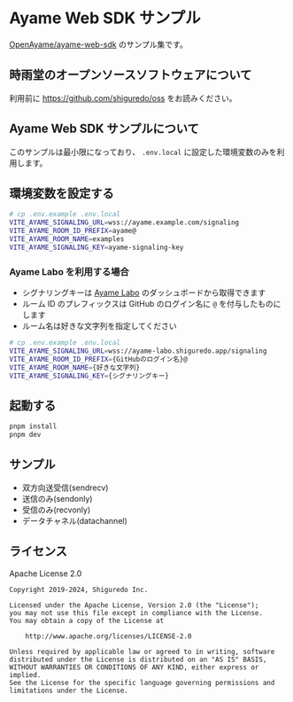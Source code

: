 # Ayame Web SDK サンプル

[OpenAyame/ayame-web-sdk](https://github.com/OpenAyame/ayame-web-sdk) のサンプル集です。

## 時雨堂のオープンソースソフトウェアについて

利用前に <https://github.com/shiguredo/oss> をお読みください。

## Ayame Web SDK サンプルについて

このサンプルは最小限になっており、 `.env.local` に設定した環境変数のみを利用します。

## 環境変数を設定する

```bash
# cp .env.example .env.local
VITE_AYAME_SIGNALING_URL=wss://ayame.example.com/signaling
VITE_AYAME_ROOM_ID_PREFIX=ayame@
VITE_AYAME_ROOM_NAME=examples
VITE_AYAME_SIGNALING_KEY=ayame-signaling-key
```

### Ayame Labo を利用する場合

- シグナリングキーは [Ayame Labo](https://ayame-labo.shiguredo.app/) のダッシュボードから取得できます
- ルーム ID のプレフィックスは GitHub のログイン名に `@` を付与したものにします
- ルーム名は好きな文字列を指定してください

```bash
# cp .env.example .env.local
VITE_AYAME_SIGNALING_URL=wss://ayame-labo.shiguredo.app/signaling
VITE_AYAME_ROOM_ID_PREFIX={GitHubのログイン名}@
VITE_AYAME_ROOM_NAME={好きな文字列}
VITE_AYAME_SIGNALING_KEY={シグナリングキー}
```

## 起動する

```bash
pnpm install
pnpm dev
```

## サンプル

- 双方向送受信(sendrecv)
- 送信のみ(sendonly)
- 受信のみ(recvonly)
- データチャネル(datachannel)

## ライセンス

Apache License 2.0

```text
Copyright 2019-2024, Shiguredo Inc.

Licensed under the Apache License, Version 2.0 (the "License");
you may not use this file except in compliance with the License.
You may obtain a copy of the License at

    http://www.apache.org/licenses/LICENSE-2.0

Unless required by applicable law or agreed to in writing, software
distributed under the License is distributed on an "AS IS" BASIS,
WITHOUT WARRANTIES OR CONDITIONS OF ANY KIND, either express or implied.
See the License for the specific language governing permissions and
limitations under the License.
```
